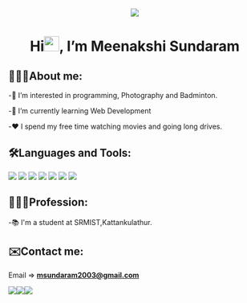 <h1 align="center"><img src="https://media3.giphy.com/media/qgQUggAC3Pfv687qPC/giphy.gif"></h1>

<h1 align="center"> Hi<img src="https://c.tenor.com/nebZyl8oN7IAAAAi/wave-hello.gif" width='30'>, I’m Meenakshi Sundaram</h1>


## 🙋🏻‍♂️About me:

-👀 I’m interested in programming, Photography and Badminton.

-🌱 I’m currently learning Web Development

-❤️ I spend my free time watching movies and going long drives.

## 🛠Languages and Tools:
<p align="left">
  <img src="https://img.icons8.com/color/48/000000/html-5--v1.png">
  <img src="https://img.icons8.com/color/48/000000/css3.png">
  <img src="https://img.icons8.com/color/48/000000/bootstrap.png">
  <img src="https://img.icons8.com/color/48/000000/javascript--v1.png">
  <img src="https://img.icons8.com/fluency/48/000000/python.png">
  <img src="https://img.icons8.com/fluency/48/000000/mysql-logo.png">
  <img src="https://img.icons8.com/color/48/000000/git.png">
</p>

## 🧑🏻‍💼Profession:

-📚 I'm a student at SRMIST,Kattankulathur.

## ✉️Contact me:

Email => **msundaram2003@gmail.com**

<a href="https://www.linkedin.com/in/meenakshi-sundaram-n-7045b0221/"><img src="https://img.icons8.com/color/48/000000/linkedin.png"></a><a href="https://www.instagram.com/meenakshi_sundaram__/"><img src="https://img.icons8.com/fluency/48/000000/instagram-new.png"><a href="https://msundaram03.github.io/Personal-Website/#home"><img src="https://img.icons8.com/color/48/domain.png"></a>
